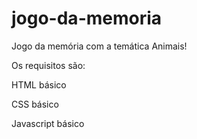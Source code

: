 # jogo-da-memoria

Jogo da memória com a temática Animais!

Os requisitos são:

HTML básico

CSS básico

Javascript básico
